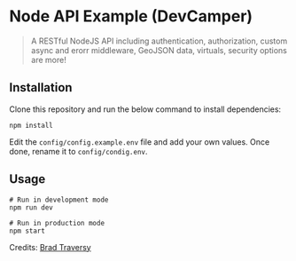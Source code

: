# Node API Example (DevCamper)
> A RESTful NodeJS API including authentication, authorization, custom async and erorr middleware, GeoJSON data, virtuals, security options are more!

## Installation 

Clone this repository and run the below command to install dependencies:
```
npm install
```

Edit the `config/config.example.env` file and add your own values. Once done, rename it to `config/condig.env`.

## Usage

```
# Run in development mode
npm run dev

# Run in production mode
npm start
```

Credits: [Brad Traversy](https://github.com/bradtraversy)
